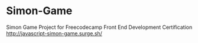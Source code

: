 # Simon-Game
Simon Game Project for Freecodecamp Front End Development Certification
http://javascript-simon-game.surge.sh/
